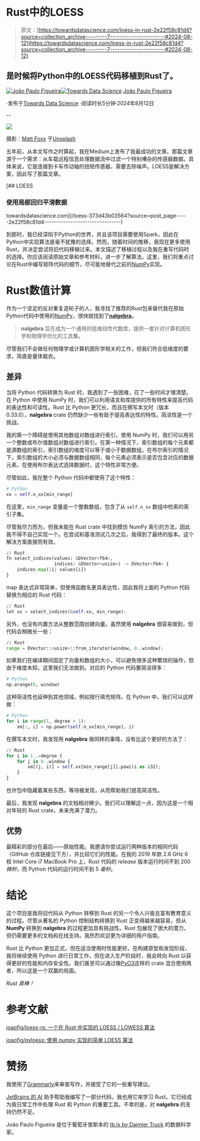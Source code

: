 # Rust中的LOESS

> 原文：[https://towardsdatascience.com/loess-in-rust-2e22f58c81d4?source=collection_archive---------7-----------------------#2024-08-12](https://towardsdatascience.com/loess-in-rust-2e22f58c81d4?source=collection_archive---------7-----------------------#2024-08-12)

## 是时候将Python中的LOESS代码移植到Rust了。

[](https://medium.com/@joao.figueira?source=post_page---byline--2e22f58c81d4--------------------------------)[![João Paulo Figueira](../Images/54e4176f66e4ab0324d86ec71d8b033d.png)](https://medium.com/@joao.figueira?source=post_page---byline--2e22f58c81d4--------------------------------)[](https://towardsdatascience.com/?source=post_page---byline--2e22f58c81d4--------------------------------)[![Towards Data Science](../Images/a6ff2676ffcc0c7aad8aaf1d79379785.png)](https://towardsdatascience.com/?source=post_page---byline--2e22f58c81d4--------------------------------) [João Paulo Figueira](https://medium.com/@joao.figueira?source=post_page---byline--2e22f58c81d4--------------------------------)

·发布于[Towards Data Science](https://towardsdatascience.com/?source=post_page---byline--2e22f58c81d4--------------------------------) ·阅读时长5分钟·2024年8月12日

--

![](../Images/199267c891b0dc1dd794f992bbc5a653.png)

摄影：[Matt Foxx](https://unsplash.com/@foxxmd?utm_source=medium&utm_medium=referral) 于[Unsplash](https://unsplash.com/?utm_source=medium&utm_medium=referral)

五年前，从本文写作之时算起，我在Medium上发布了我最成功的文章。那篇文章源于一个需求：从车载远程信息处理数据流中过滤一个特别嘈杂的传感器数据。具体来说，它是连接到卡车传动轴的扭矩传感器，需要去除噪声。LOESS是解决方案，因此写了那篇文章。

[](/loess-373d43b03564?source=post_page-----2e22f58c81d4--------------------------------) [## LOESS

### 使用局部回归平滑数据

towardsdatascience.com](/loess-373d43b03564?source=post_page-----2e22f58c81d4--------------------------------)

到那时，我已经深陷于Python的世界，并且该项目需要使用Spark，因此在Python中实现算法是毫不犹豫的选择。然而，随着时间的推移，我现在更多使用Rust，并决定尝试将旧代码移植过来。本文描述了移植过程以及我在重写代码时的选择。你应该阅读原始文章和参考材料，进一步了解算法。这里，我们将重点讨论在Rust中编写矩阵代码的细节，尽可能地替代之前的[NumPy](https://numpy.org/)实现。

# Rust数值计算

作为一个坚定的反对重复造轮子的人，我寻找了推荐的Rust包来替代我在原始Python代码中使用的[NumPy](https://numpy.org/)，很快就找到了[**nalgebra**](https://nalgebra.org/)。

> **nalgebra** 旨在成为一个通用的低维线性代数库，提供一套针对计算机图形学和物理学优化的工具集。

尽管我们不会做任何物理学或计算机图形学相关的工作，但我们符合低维度的要求，简直是量体裁衣。

## 差异

当将 Python 代码转换为 Rust 时，我遇到了一些困难，花了一些时间才理清楚。在 Python 中使用 NumPy 时，我们可以利用语言和库提供的所有特性来提高代码的表达性和可读性。Rust 比 Python 更冗长，而且在撰写本文时（版本 0.33.0），**nalgebra** crate 仍然缺少一些有助于提高表达性的特性。简洁性是一个挑战。

我的第一个障碍是使用其他数组对数组进行索引。使用 NumPy 时，我们可以用另一个整数或布尔值数组对数组进行索引。在第一种情况下，索引数组的每个元素都是源数组的索引，索引数组的维度可以等于或小于数据数组。在布尔索引的情况下，索引数组的大小必须与数据数组相同，每个元素必须表示是否包含对应的数据元素。在使用布尔表达式选择数据时，这个特性非常方便。

尽管如此，我在整个 Python 代码中都使用了这个特性：

```py
# Python
xx = self.n_xx[min_range]
```

在这里，`min_range` 变量是一个整数数组，包含了从 `self.n_xx` 数组中检索的索引子集。

尽管我尽力而为，但我未能在 Rust crate 中找到模仿 NumPy 索引的方法，因此我不得不自己实现一个。在尝试和基准测试几次之后，我得到了最终的版本。这个解决方案直接而有效。

```py
// Rust
fn select_indices(values: &DVector<f64>,
                  indices: &DVector<usize>) -> DVector<f64> {
    indices.map(|i| values[i])
}
```

map 表达式非常简单，但使用函数名更具表达性，因此我将上面的 Python 代码替换为相应的 Rust 代码：

```py
// Rust
let xx = select_indices(&self.xx, min_range);
```

另外，也没有内置方法从整数范围创建向量。虽然使用 **nalgebra** 很容易做到，但代码会稍微长一些：

```py
// Rust
range = DVector::<usize>::from_iterator(window, 0..window);
```

如果我们在编译期间固定了向量和数组的大小，可以避免很多这种繁琐的操作，但由于维度未知，这里我们无法做到。对应的 Python 代码要简洁得多：

```py
# Python
np.arange(0, window)
```

这种简洁性也延伸到其他领域，例如按行填充矩阵。在 Python 中，我们可以这样做：

```py
# Python
for i in range(1, degree + 1):
    xm[:, i] = np.power(self.n_xx[min_range], i)
```

在撰写本文时，我发现用 **nalgebra** 做同样的事情，没有比这个更好的方法了：

```py
// Rust
for i in 1..=degree {
    for j in 0..window {
        xm[(j, i)] = self.xx[min_range[j]].powi(i as i32);
    }
}
```

也许包中隐藏着某些东西，等待被发现，从而帮助我们提高简洁性。

最后，我发现 **nalgebra** 的文档相对稀少。我们可以理解这一点，因为这是一个相对年轻的 Rust crate，未来充满了潜力。

## 优势

最精彩的部分在最后——原始性能。我邀请你尝试运行两种版本的相同代码（GitHub 仓库链接见下方），并比较它们的性能。在我的 2019 年款 2.6 GHz 6 核 Intel Core i7 MacBook Pro 上，Rust 代码的 *release* 版本运行时间不到 200 *微秒*，而 Python 代码的运行时间不到 5 *毫秒*。

# 结论

这个项目是我将旧代码从 Python 转移到 Rust 的另一个令人兴奋且富有教育意义的过程。尽管从著名的 Python 控制结构转换到 Rust 正变得越来越容易，但从 **NumPy** 转换到 **nalgebra** 的过程更加具有挑战性。Rust 包展现了很大的潜力，但仍需要更多的文档和在线支持。我热烈欢迎更为详细的用户指南。

Rust 比 Python 更加正式，但在适当使用时性能更好。在构建原型和发现阶段，我将继续使用 Python 进行日常工作，但在进入生产阶段时，我会转向 Rust 以获得更好的性能和内存安全性。我们甚至可以通过像[PyO3](https://pyo3.rs/v0.15.1/)这样的 crate 混合使用两者，所以这是一个双赢的局面。

*Rust 真棒！*

# 参考文献

[joaofig/loess-rs: 一个在 Rust 中实现的 LOESS / LOWESS 算法](https://github.com/joaofig/loess-rs)

[joaofig/pyloess: 使用 numpy 实现的简单 LOESS 算法](https://github.com/joaofig/pyloess)

# 赞扬

我使用了[Grammarly](https://app.grammarly.com/)来审查写作，并接受了它的一些重写建议。

[JetBrains 的 AI](https://www.jetbrains.com/ai/) 助手帮助我编写了一部分代码，我也用它来学习 Rust。它已经成为我日常工作中处理 Rust 和 Python 的重要工具。不幸的是，对 **nalgebra** 的支持仍然不足。

João Paulo Figueira 是位于葡萄牙里斯本的 [tb.lx by Daimler Truck](https://tblx.io/) 的数据科学家。

